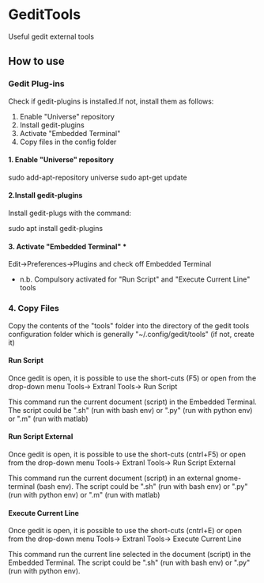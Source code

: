 # GeditTools
Useful gedit external tools

## How to use

### Gedit Plug-ins

Check if gedit-plugins is installed.If not, install them as follows:

1. Enable "Universe" repository
2. Install gedit-plugins
3. Activate "Embedded Terminal"
4. Copy files in the config folder

#### 1. Enable "Universe" repository

sudo add-apt-repository universe
sudo apt-get update

#### 2.Install gedit-plugins

Install gedit-plugs with the command:

sudo apt install gedit-plugins

#### 3. Activate "Embedded Terminal" *


Edit->Preferences->Plugins and check off Embedded Terminal

* n.b. Compulsory activated for "Run Script" and "Execute Current Line" tools

### 4. Copy Files

Copy the contents of the "tools" folder into the directory of the gedit tools configuration folder which is generally "~/.config/gedit/tools" (if not, create it)

#### Run Script

Once gedit is open, it is possible to use the short-cuts (F5) or open from the drop-down menu Tools-> Extranl Tools-> Run Script

This command run the current document (script) in the Embedded Terminal. The script could be ".sh" (run with bash env) or ".py" (run with python env) or ".m" (run with matlab)

#### Run Script External

Once gedit is open, it is possible to use the short-cuts (cntrl+F5) or open from the drop-down menu Tools-> Extranl Tools-> Run Script External

This command run the current document (script) in an external gnome-terminal (bash env). The script could be ".sh" (run with bash env) or ".py" (run with python env) or ".m" (run with matlab)

#### Execute Current Line

Once gedit is open, it is possible to use the short-cuts (cntrl+E) or open from the drop-down menu Tools-> Extranl Tools-> Execute Current Line

This command run the current line selected in the document (script) in the Embedded Terminal. The script could be ".sh" (run with bash env) or ".py" (run with python env).

